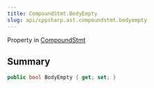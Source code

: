 ```yaml
---
title: CompoundStmt.BodyEmpty
slug: api/cppsharp.ast.compoundstmt.bodyempty
---
```

Property in [CompoundStmt](/api/cppsharp/ast/compoundstmt)

## Summary



```csharp
public bool BodyEmpty { get; set; }
```

